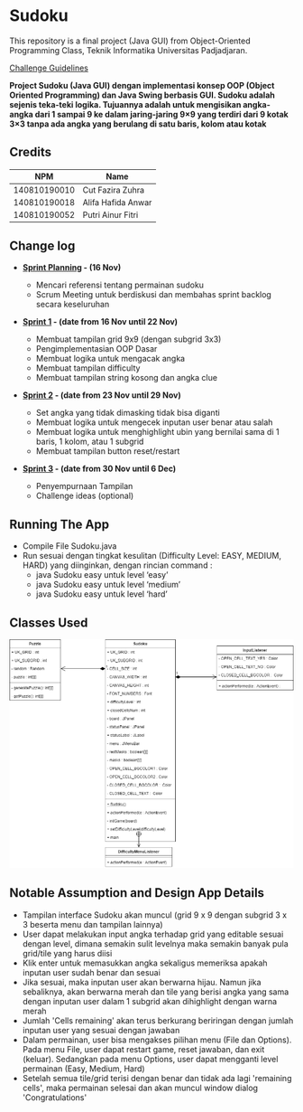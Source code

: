 # Sudoku

This repository is a final project (Java GUI) from Object-Oriented Programming Class, Teknik Informatika Universitas Padjadjaran. 

[Challenge Guidelines](challenge-guideline.md)

**Project Sudoku (Java GUI) dengan implementasi konsep OOP (Object Oriented Programming) dan Java Swing berbasis GUI. Sudoku adalah sejenis teka-teki logika. Tujuannya adalah untuk mengisikan angka-angka dari 1 sampai 9 ke dalam jaring-jaring 9×9 yang terdiri dari 9 kotak 3×3 tanpa ada angka yang berulang di satu baris, kolom atau kotak**

## Credits
| NPM           | Name                 |
| ------------- |----------------------|
| 140810190010  | Cut Fazira Zuhra     |
| 140810190018  | Alifa Hafida Anwar   |
| 140810190052  | Putri Ainur Fitri    |

## Change log
- **[Sprint Planning](changelog/sprint-planning.md) - (16 Nov)** 
   -  Mencari referensi tentang permainan sudoku
   -  Scrum Meeting untuk berdiskusi dan membahas sprint backlog secara keseluruhan

- **[Sprint 1](changelog/sprint-1.md) - (date from 16 Nov until 22 Nov)** 
   - Membuat tampilan grid 9x9 (dengan subgrid 3x3)
   - Pengimplementasian OOP Dasar
   - Membuat logika untuk mengacak angka
   - Membuat tampilan difficulty
   - Membuat tampilan string kosong dan angka clue

- **[Sprint 2](changelog/sprint-2.md) - (date from 23 Nov until 29 Nov)** 
   - Set angka yang tidak dimasking tidak bisa diganti
   - Membuat logika untuk mengecek inputan user benar atau salah
   - Membuat logika untuk menghighlight ubin yang bernilai sama di 1 baris, 1 kolom, atau 1 subgrid
   - Membuat tampilan button reset/restart
   
- **[Sprint 3](changelog/sprint-3.md) - (date from 30 Nov until 6 Dec)** 
   - Penyempurnaan Tampilan
   - Challenge ideas (optional)

## Running The App

- Compile File Sudoku.java
- Run sesuai dengan tingkat kesulitan (Difficulty Level: EASY, MEDIUM, HARD) yang diinginkan, dengan rincian command :
   - java Sudoku easy untuk level ‘easy’
   - java Sudoku easy untuk level ‘medium’
   - java Sudoku easy untuk level ‘hard’

## Classes Used

![Mockup](/images/UML.png)

## Notable Assumption and Design App Details

- Tampilan interface Sudoku akan muncul (grid 9 x 9 dengan subgrid 3 x 3 beserta menu dan tampilan lainnya)
- User dapat melakukan input angka terhadap grid yang editable sesuai dengan level, dimana semakin sulit levelnya maka semakin banyak pula grid/tile yang harus diisi
- Klik enter untuk memasukkan angka sekaligus memeriksa apakah inputan user sudah benar dan sesuai
- Jika sesuai, maka inputan user akan berwarna hijau. Namun jika sebaliknya, akan berwarna merah dan tile yang berisi angka yang sama dengan inputan user dalam 1 subgrid akan dihighlight dengan warna merah
- Jumlah 'Cells remaining' akan terus berkurang beriringan dengan jumlah inputan user yang sesuai dengan jawaban
- Dalam permainan, user bisa mengakses pilihan menu (File dan Options). Pada menu File, user dapat restart game, reset jawaban, dan exit (keluar). Sedangkan pada menu Options, user dapat mengganti level permainan (Easy, Medium, Hard)
- Setelah semua tile/grid terisi dengan benar dan tidak ada lagi 'remaining cells', maka permainan selesai dan akan muncul window dialog 'Congratulations'